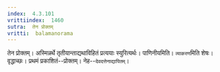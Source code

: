```yaml
---
index:  4.3.101
vrittiindex:  1460
sutra:  तेन प्रोक्तम्
vritti:  balamanorama 
---
```


तेन प्रोक्तम्। अस्मिन्नर्थे तृतीयान्ताद्यथाविहितं प्रत्ययाः स्युरित्यर्थः। पाणिनीयमिति। `व्याकरण`मिति शेषः। वृद्धाच्छः। प्रथमं प्रकाशितं--प्रोक्तम्। नेह--`देवदत्तेनाद्यापितम्`। 

